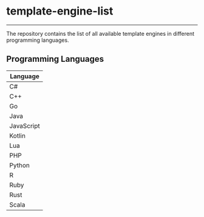 # template-engine-list

---

The repository contains the list of all available template engines in different programming languages.

## Programming Languages

| Language   | 
|------------|
| C#         |
| C++        |
| Go         |
| Java       |
| JavaScript |
| Kotlin     |
| Lua        |
| PHP        |
| Python     |
| R          |
| Ruby       |
| Rust       |
| Scala      |

